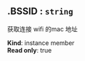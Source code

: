 <a name="module_miot/Device--module.exports..IDevice+BSSID"></a>

## .BSSID : <code>string</code>
获取连接 wifi 的mac 地址

**Kind**: instance member  
**Read only**: true  
